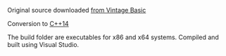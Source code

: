 Original source downloaded [from Vintage Basic](http://www.vintage-basic.net/games.html)

Conversion to [C++14](https://en.wikipedia.org/wiki/C%2B%2B14)

The build folder are executables for x86 and x64 systems. Compiled and built using Visual Studio.